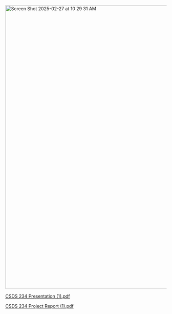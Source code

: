 
<img width="886" alt="Screen Shot 2025-02-27 at 10 29 31 AM" src="https://github.com/user-attachments/assets/4f759eb2-f4f6-4a6d-9bae-009a45f87c2b" />

[CSDS 234 Presentation (1).pdf](https://github.com/user-attachments/files/19011961/CSDS.234.Presentation.1.pdf)

[CSDS 234 Project Report (1).pdf](https://github.com/user-attachments/files/19011962/CSDS.234.Project.Report.1.pdf)
